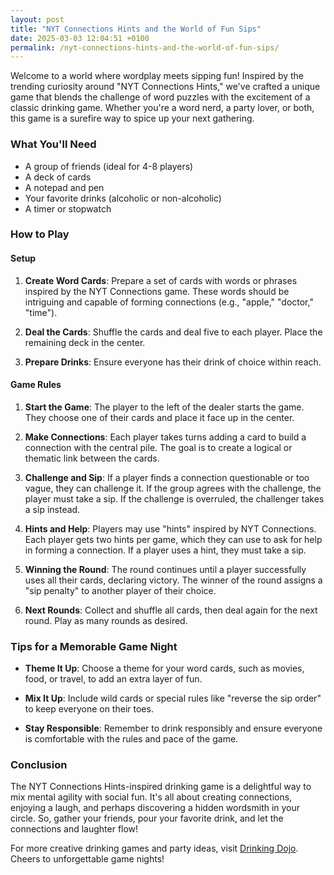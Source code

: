 ```yaml
---
layout: post
title: "NYT Connections Hints and the World of Fun Sips"
date: 2025-03-03 12:04:51 +0100
permalink: /nyt-connections-hints-and-the-world-of-fun-sips/
---
```



Welcome to a world where wordplay meets sipping fun! Inspired by the trending curiosity around "NYT Connections Hints," we've crafted a unique game that blends the challenge of word puzzles with the excitement of a classic drinking game. Whether you're a word nerd, a party lover, or both, this game is a surefire way to spice up your next gathering.

### What You'll Need

- A group of friends (ideal for 4-8 players)
- A deck of cards
- A notepad and pen
- Your favorite drinks (alcoholic or non-alcoholic)
- A timer or stopwatch

### How to Play

#### Setup

1. **Create Word Cards**: Prepare a set of cards with words or phrases inspired by the NYT Connections game. These words should be intriguing and capable of forming connections (e.g., "apple," "doctor," "time").

2. **Deal the Cards**: Shuffle the cards and deal five to each player. Place the remaining deck in the center.

3. **Prepare Drinks**: Ensure everyone has their drink of choice within reach.

#### Game Rules

1. **Start the Game**: The player to the left of the dealer starts the game. They choose one of their cards and place it face up in the center.

2. **Make Connections**: Each player takes turns adding a card to build a connection with the central pile. The goal is to create a logical or thematic link between the cards.

3. **Challenge and Sip**: If a player finds a connection questionable or too vague, they can challenge it. If the group agrees with the challenge, the player must take a sip. If the challenge is overruled, the challenger takes a sip instead.

4. **Hints and Help**: Players may use "hints" inspired by NYT Connections. Each player gets two hints per game, which they can use to ask for help in forming a connection. If a player uses a hint, they must take a sip.

5. **Winning the Round**: The round continues until a player successfully uses all their cards, declaring victory. The winner of the round assigns a "sip penalty" to another player of their choice.

6. **Next Rounds**: Collect and shuffle all cards, then deal again for the next round. Play as many rounds as desired.

### Tips for a Memorable Game Night

- **Theme It Up**: Choose a theme for your word cards, such as movies, food, or travel, to add an extra layer of fun.
  
- **Mix It Up**: Include wild cards or special rules like "reverse the sip order" to keep everyone on their toes.

- **Stay Responsible**: Remember to drink responsibly and ensure everyone is comfortable with the rules and pace of the game.

### Conclusion

The NYT Connections Hints-inspired drinking game is a delightful way to mix mental agility with social fun. It's all about creating connections, enjoying a laugh, and perhaps discovering a hidden wordsmith in your circle. So, gather your friends, pour your favorite drink, and let the connections and laughter flow!

For more creative drinking games and party ideas, visit [Drinking Dojo](https://drinkingdojo.com). Cheers to unforgettable game nights!
